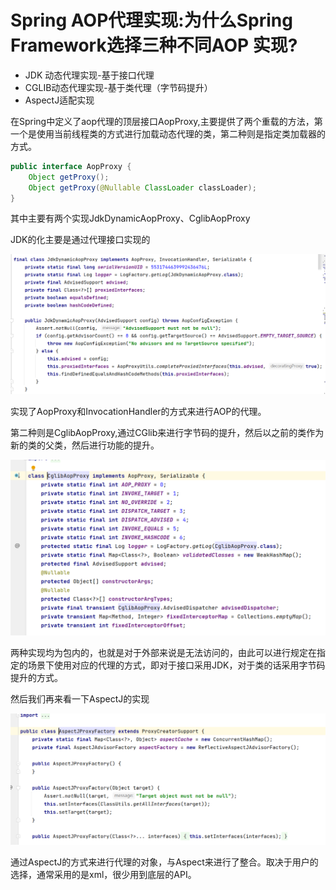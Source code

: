# Spring AOP代理实现:为什么Spring Framework选择三种不同AOP 实现?

- JDK 动态代理实现-基于接口代理
- CGLIB动态代理实现-基于类代理（字节码提升）
- AspectJ适配实现

在Spring中定义了aop代理的顶层接口AopProxy,主要提供了两个重载的方法，第一个是使用当前线程类的方式进行加载动态代理的类，第二种则是指定类加载器的方式。

```java
public interface AopProxy {
    Object getProxy();
    Object getProxy(@Nullable ClassLoader classLoader);
}
```

其中主要有两个实现JdkDynamicAopProxy、CglibAopProxy

JDK的化主要是通过代理接口实现的

![](../images/QQ截图20231029160034.png)

实现了AopProxy和InvocationHandler的方式来进行AOP的代理。

第二种则是CglibAopProxy,通过CGlib来进行字节码的提升，然后以之前的类作为新的类的父类，然后进行功能的提升。

![](../images/QQ截图20231029160127.png)

两种实现均为包内的，也就是对于外部来说是无法访问的，由此可以进行规定在指定的场景下使用对应的代理的方式，即对于接口采用JDK，对于类的话采用字节码提升的方式。

然后我们再来看一下AspectJ的实现

![](../images/QQ截图20231029160418.png)

通过AspectJ的方式来进行代理的对象，与Aspect来进行了整合。取决于用户的选择，通常采用的是xml，很少用到底层的API。
